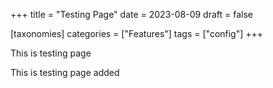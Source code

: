 +++
title = "Testing Page"
date = 2023-08-09
draft = false

[taxonomies]
categories = ["Features"]
tags = ["config"]
+++

This is testing page
<!-- more -->
This is testing page added